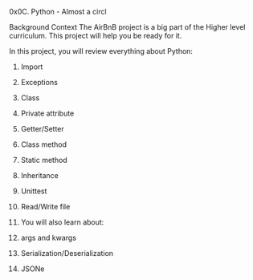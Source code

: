 0x0C. Python - Almost a circl

Background Context
The AirBnB project is a big part of the Higher level curriculum. This project will help you be ready for it.

In this project, you will review everything about Python:

1. Import
2. Exceptions
3. Class
4. Private attribute
5. Getter/Setter
6. Class method
7. Static method
8. Inheritance
9. Unittest
10. Read/Write file
11. You will also learn about:

12. args and kwargs
13. Serialization/Deserialization
14. JSONe
